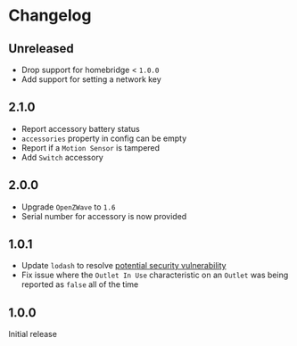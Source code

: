 # Changelog

## Unreleased

- Drop support for homebridge < `1.0.0`
- Add support for setting a network key

## 2.1.0

- Report accessory battery status
- `accessories` property in config can be empty
- Report if a `Motion Sensor` is tampered
- Add `Switch` accessory

## 2.0.0

- Upgrade `OpenZWave` to `1.6`
- Serial number for accessory is now provided

## 1.0.1

- Update `lodash` to resolve [potential security vulnerability](https://github.com/lodash/lodash/pull/4336)
- Fix issue where the `Outlet In Use` characteristic on an `Outlet` was being reported as `false` all of the time

## 1.0.0

Initial release
